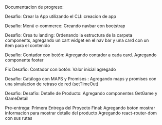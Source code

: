 Documentacion de progreso:

Desafío: Crear la App utilizando el CLI: 
    creacion de app

Desafío: Menú e-commerce:
    Creando navbar con bootstrap

Desafío: Crea tu landing:
    Ordenando la estructura de la carpeta components, agregando un cart widget en el nav bar y una card con un item para el contenido

Desafío: Contador con botón:
    Agregando contador a cada card.
    Agregando componente footer

Fix Desafío: Contador con botón:
    Valor inicial agregado

Desafío: Catálogo con MAPS y Promises :
    Agregando maps y promises con una simulacion de retraso de red (setTimeOut)

Desafio: Desafío: Detalle de Producto:
    Agregando componentes GetGame y GameDetail

Pre-entrega: Primera Entrega del Proyecto Final:
    Agregando boton mostrar informacion para mostrar detalle del producto
    Agregando react-router-dom con sus rutas